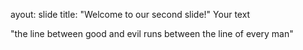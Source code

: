 ayout: slide
title: "Welcome to our second slide!"
Your text

"the line between good and evil runs between the line of every man"
